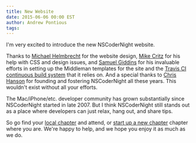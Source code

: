 ```yaml
---
title: New Website
date: 2015-06-06 00:00 EST
author: Andrew Pontious
tags:
---
```


I'm very excited to introduce the new NSCoderNight website.

Thanks to <a href="https://twitter.com/mrh_is">Michael Helmbrecht</a> for the website design, <a href="https://twitter.com/mike_critz">Mike Critz</a> for his help with CSS and design issues, and <a href="https://twitter.com/segiddins">Samuel Giddins</a> for his invaluable efforts in setting up the Middleman templates for the site and the <a href="https://travis-ci.org/NSCoderNight/NSCoderNight">Travis CI continuous build system</a> that it relies on. And a special thanks to <a href="https://twitter.com/eschaton">Chris Hanson</a> for founding and fostering NSCoderNight all these years. This wouldn't exist without all your efforts.

The Mac/iPhone/etc. developer community has grown substantially since NSCoderNight started in late 2007. But I think NSCoderNight still stands out as a place where developers can just relax, hang out, and share tips. 

So go find your <a href="/chapters">local chapter</a> and attend, or <a href="/starting">start up a new chapter</a> chapter where you are. We're happy to help, and we hope you enjoy it as much as we do.